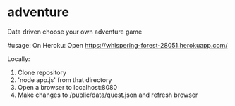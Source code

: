 # adventure
Data driven choose your own adventure game

#usage:
On Heroku:
Open https://whispering-forest-28051.herokuapp.com/

Locally:
  1. Clone repository
  2. 'node app.js' from that directory
  3. Open a browser to localhost:8080
  4. Make changes to /public/data/quest.json and refresh browser
